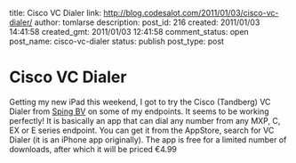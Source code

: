 title: Cisco VC Dialer
link: http://blog.codesalot.com/2011/01/03/cisco-vc-dialer/
author: tomlarse
description: 
post_id: 216
created: 2011/01/03 14:41:58
created_gmt: 2011/01/03 12:41:58
comment_status: open
post_name: cisco-vc-dialer
status: publish
post_type: post

# Cisco VC Dialer

Getting my new iPad this weekend, I got to try the Cisco (Tandberg) VC Dialer from [Sping BV](http://www.visionsconnected.com/vcdialer) on some of my endpoints. It seems to be working perfectly! It is basically an app that can dial any number from any MXP, C, EX or E series endpoint. You can get it from the AppStore, search for VC Dialer (it is an iPhone app originally). The app is free for a limited number of downloads, after which it will be priced €4.99